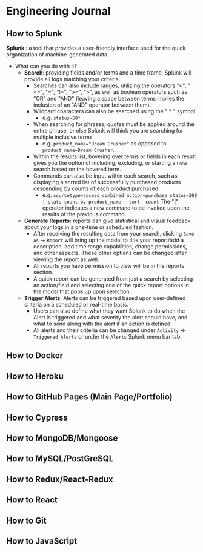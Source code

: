 # **Engineering Journal**

## **How to Splunk**

**Splunk**
: a tool that provides a user-friendly interface used for the quick organization of machine-generated data.

- What can you do with it?
  - **Search**: providing fields and/or terms and a time frame, Splunk will provide all logs matching your criteria.
    - Searches can also include ranges, utilizing the operators "<", "<=", "=", "!=", ">=", ">", as well as boolean operators such as "OR" and "AND" (leaving a space between terms implies the inclusion of an "AND" operator between them).
    - Wildcard characters can also be searched using the " * " symbol 
      - e.g. ```status=50*```
    - When searching for phrases, quotes must be applied around the entire phrase, or else Splunk will think you are searching for multiple inclusive terms 
      - e.g. ```product_name="Dream Crusher"``` as opposed to ```product_name=Dream Crusher```.
    - Within the results list, hovering over terms or fields in each result gives you the option of including, excluding, or starting a new search based on the hovered term.
    - Commands can also be input within each search, such as displaying a sorted list of successfully purchased products descending by counts of each product purchased 
      - e.g. ```sourcetype=access_combined action=purchase status=200 | stats count by product_name | sort -count``` The "|" operator indicates a new command to be invoked upon the results of the previous command.
  - **Generate Reports**: reports can give statistical and visual feedback about your logs in a one-time or scheduled fashion.
    - After receiving the resulting data from your search, clicking ```Save As``` -> ```Report``` will bring up the modal to title your report/add a description, add time range capabilities, change permissions, and other aspects. These other options can be changed after viewing the report as well.
    - All reports you have permission to view will be in the reports section.
    - A quick report can be generated from just a search by selecting an action/field and selecting one of the quick report options in the modal that pops up upon selection.
  - **Trigger Alerts**: Alerts can be triggered based upon user-defined criteria on a scheduled or real-time basis.
    - Users can also define what they want Splunk to do when the Alert is triggered and what severity the alert should have, and what to send along with the alert if an action is defined. 
    - All alerts and their criteria can be changed under ```Activity``` -> ```Triggered Alerts``` or under the ```Alerts``` Splunk menu bar tab.

## **How to Docker**

## **How to Heroku**

## **How to GitHub Pages (Main Page/Portfolio)**

## **How to Cypress**

## **How to MongoDB/Mongoose**

## **How to MySQL/PostGreSQL**

## **How to Redux/React-Redux**

## **How to React**

## **How to Git**

## **How to JavaScript**
